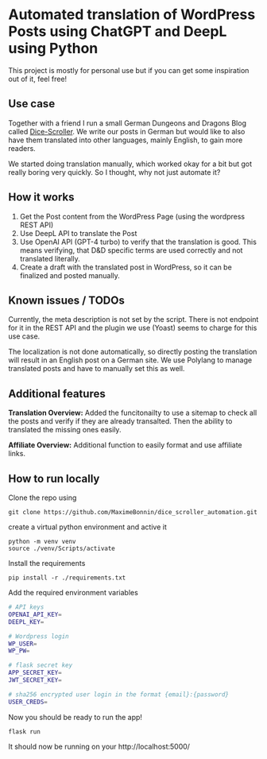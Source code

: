# Automated translation of WordPress Posts using ChatGPT and DeepL using Python

This project is mostly for personal use but if you can get some inspiration out of it, feel free!

## Use case

Together with a friend I run a small German Dungeons and Dragons Blog called [Dice-Scroller](https://dice-scroller.com/). We write our posts in German but would like to also have them translated into other languages, mainly English, to gain more readers.

We started doing translation manually, which worked okay for a bit but got really boring very quickly. So I thought, why not just automate it?

## How it works

1. Get the Post content from the WordPress Page (using the wordpress REST API)
2. Use DeepL API to translate the Post
3. Use OpenAI API (GPT-4 turbo) to verify that the translation is good. This means verifying, that D&D specific terms are used correctly and not translated literally.
4. Create a draft with the translated post in WordPress, so it can be finalized and posted manually. 

## Known issues / TODOs

Currently, the meta description is not set by the script. There is not endpoint for it in the REST API and the plugin we use (Yoast) seems to charge for this use case. 

The localization is not done automatically, so directly posting the translation will result in an English post on a German site. We use Polylang to manage translated posts and have to manually set this as well.

## Additional features

__Translation Overview:__ Added the funcitonailty to use a sitemap to check all the posts and verify if they are already transalted. Then the ability to translated the missing ones easily. 

__Affiliate Overview:__ Additional function to easily format and use affiliate links.

## How to run locally
Clone the repo using
```
git clone https://github.com/MaximeBonnin/dice_scroller_automation.git
```

create a virtual python environment and active it
```
python -m venv venv
source ./venv/Scripts/activate
```
Install the requirements
```
pip install -r ./requirements.txt
```

Add the required environment variables
```sh
# API keys
OPENAI_API_KEY=
DEEPL_KEY=

# Wordpress login
WP_USER=
WP_PW=

# flask secret key
APP_SECRET_KEY=
JWT_SECRET_KEY=

# sha256 encrypted user login in the format {email}:{password}
USER_CREDS=
```

Now you should be ready to run the app!
```
flask run
```
It should now be running on your http://localhost:5000/